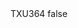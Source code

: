 <?xml version="1.0" encoding="UTF-8"?>
<CustomMetadata xmlns="http://soap.sforce.com/2006/04/metadata">
    <label>TXU364</label>
    <protected>false</protected>
</CustomMetadata>
